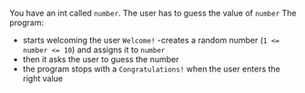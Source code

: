 You have an int called `number`. The user has to guess the value of `number`
The program:

- starts welcoming the user `Welcome!`
  -creates a random number (`1 <= number <= 10`) and assigns it to `number`
- then it asks the user to guess the number
- the program stops with a `Congratulations!` when the user enters the right value

